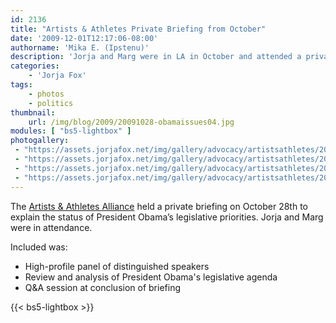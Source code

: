 ```yaml
---
id: 2136
title: "Artists & Athletes Private Briefing from October"
date: '2009-12-01T12:17:06-08:00'
authorname: 'Mika E. (Ipstenu)'
description: 'Jorja and Marg were in LA in October and attended a private briefing on the president''s legislative priorities.  Photos?  You bet!'
categories:
    - 'Jorja Fox'
tags:
    - photos
    - politics
thumbnail:
    url: /img/blog/2009/20091028-obamaissues04.jpg
modules: [ "bs5-lightbox" ]
photogallery:
 - "https://assets.jorjafox.net/img/gallery/advocacy/artistsathletes/20091028-obamaissues01.jpg"
 - "https://assets.jorjafox.net/img/gallery/advocacy/artistsathletes/20091028-obamaissues02.jpg"
 - "https://assets.jorjafox.net/img/gallery/advocacy/artistsathletes/20091028-obamaissues03.jpg"
 - "https://assets.jorjafox.net/img/gallery/advocacy/artistsathletes/20091028-obamaissues04.jpg"
---
```


The [Artists & Athletes Alliance](https://artistsandathletes.org) held a private briefing on October 28th to explain the status of President Obama’s legislative priorities.  Jorja and Marg were in attendance.

Included was:

* High-profile panel of distinguished speakers
* Review and analysis of President Obama's legislative agenda
* Q&A session at conclusion of briefing

{{< bs5-lightbox >}}
